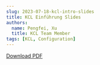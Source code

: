 ```yaml
---
slug: 2023-07-18-kcl-intro-slides
title: KCL Einführung Slides
authors:
  name: Pengfei, Xu
  title: KCL Team Member
tags: [KCL, Configuration]
---
```


[Download PDF](https://kcl-lang.github.io/talks/kcl-intro.pdf)
